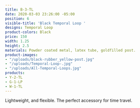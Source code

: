 ```yaml
---
title: B-3-TL
date: 2020-03-03 23:26:00 -05:00
position: 6
visible-title: 'Black Temporal Loop '
designs: Temporal Loop
product-colors: Black
price: 150
width: 1.25
height: 2.5
materials: Powder coated metal, latex tube, goldfilled post.
product-images:
- "/uploads/black-rubber_yellow-post.jpg"
- "/uploads/Temporal-Loop-.jpg"
- "/uploads/All-Temporal-Loops.jpg"
products:
- Y-2-TL
- G-1-LP
- W-1-TL
---
```


Lightweight, and flexible. The perfect accessory for time travel.
